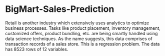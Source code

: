 # BigMart-Sales-Prediction
Retail is another industry which extensively uses analytics to optimize business processes. Tasks like product placement, inventory management, customized offers, product bundling, etc. are being smartly handled using data science techniques. As the name suggests, this data comprises of transaction records of a sales store. This is a regression problem. The data has 8523 rows of 12 variables.
